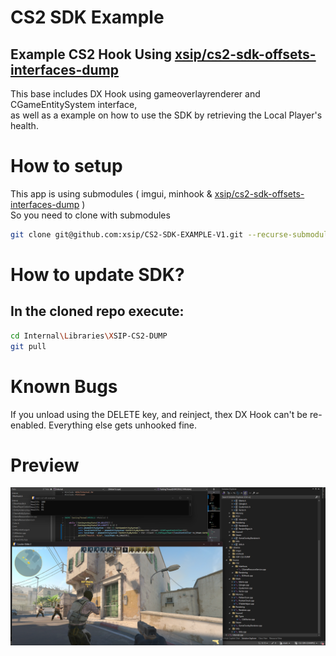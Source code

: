 # CS2 SDK Example

## Example CS2 Hook Using [xsip/cs2-sdk-offsets-interfaces-dump](https://github.com/xsip/cs2-sdk-offsets-interfaces-dump)  
This base includes DX Hook using gameoverlayrenderer and CGameEntitySystem interface,  
as well as a example on how to use the SDK by retrieving the Local Player's health. 
# How to setup  
This app is using submodules ( imgui, minhook & [xsip/cs2-sdk-offsets-interfaces-dump](https://github.com/xsip/cs2-sdk-offsets-interfaces-dump)  )  
  So you need to clone with submodules  
```bash
git clone git@github.com:xsip/CS2-SDK-EXAMPLE-V1.git --recurse-submodules
```
# How to update SDK?  
## In the cloned repo execute:   
```bash
cd Internal\Libraries\XSIP-CS2-DUMP
git pull
```

# Known Bugs
If you unload using the DELETE key, and reinject, thex DX Hook can't be re-enabled. Everything else gets unhooked fine.

# Preview  
![Preview](https://raw.githubusercontent.com/xsip/CS2-SDK-EXAMPLE-V1/refs/heads/main/Preview.png "Preview")




